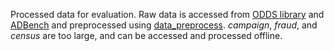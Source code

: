 Processed data for evaluation. 
Raw data is accessed from [ODDS library](https://odds.cs.stonybrook.edu/) and [ADBench](https://github.com/Minqi824/ADBench) and preprocessed using [data_preprocess](./data_preprocess.py).
_campaign_, _fraud_, and _census_ are too large, and can be accessed and processed offline.
